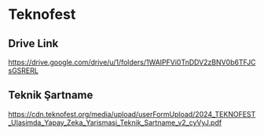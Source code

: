 # Teknofest

## Drive Link
https://drive.google.com/drive/u/1/folders/1WAIPFVi0TnDDV2zBNV0b6TFJCsGSRERL

## Teknik Şartname
https://cdn.teknofest.org/media/upload/userFormUpload/2024_TEKNOFEST_Ulasimda_Yapay_Zeka_Yarismasi_Teknik_Sartname_v2_cyVyJ.pdf
